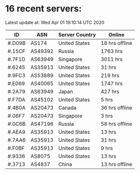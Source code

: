 # 16 recent servers:

Latest update at: Wed Apr 01 19:10:14 UTC 2020

| ID | ASN | Server Country | Online |
| -- | --- | -------------- | ------ |
| #.D09B | AS174 | United States | 18 hrs offline |
| #.15CF | AS49392 | Russia | 1763 hrs |
| #.7F1D | AS63949 | Singapore | 3011 hrs |
| #.6245 | AS35913 | United States | 31 hrs |
| #.9FC3 | AS53889 | United States | 219 hrs |
| #.E069 | AS40065 | United States | 1747 hrs |
| #.2A79 | AS63949 | Japan | 427 hrs |
| #.F7DA | AS45102 | United States | 5 hrs |
| #.4B0A | AS20473 | Canada | 36 hrs offline |
| #.06F7 | AS20473 | Singapore | 3 hrs |
| #.0C6B | AS47196 | Russia | 58 hrs offline |
| #.AEA9 | AS35913 | United States | 13 hrs |
| #.7AA6 | AS35913 | United States | 31 hrs |
| #.F0BF | AS35913 | United States | 9 hrs |
| #.9336 | AS8075 | United States | 13 hrs |
| #.3713 | AS4837 | China | 13 hrs offline |

